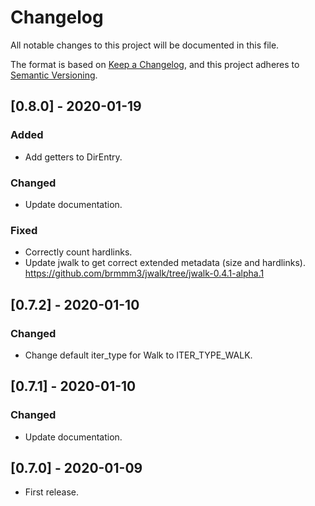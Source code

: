 # Changelog

All notable changes to this project will be documented in this file.

The format is based on [Keep a Changelog](https://keepachangelog.com/en/1.0.0/),
and this project adheres to [Semantic Versioning](https://semver.org/spec/v2.0.0.html).

## [0.8.0] - 2020-01-19
### Added
- Add getters to DirEntry.

### Changed
- Update documentation.

### Fixed
- Correctly count hardlinks.
- Update jwalk to get correct extended metadata (size and hardlinks).
  https://github.com/brmmm3/jwalk/tree/jwalk-0.4.1-alpha.1

## [0.7.2] - 2020-01-10
### Changed
- Change default iter_type for Walk to ITER_TYPE_WALK.

## [0.7.1] - 2020-01-10
### Changed
- Update documentation.

## [0.7.0] - 2020-01-09
- First release.
